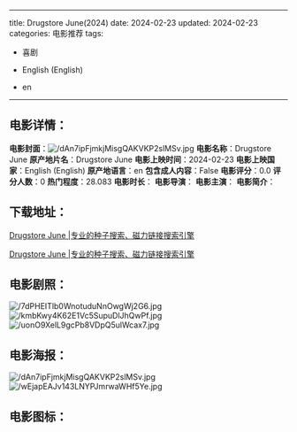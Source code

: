 
---
title: Drugstore June(2024)
date: 2024-02-23
updated: 2024-02-23
categories: 电影推荐
tags:
- 喜剧

- English (English)
- en
---


> 

## **电影详情**：

**电影封面**：<img src="https://image.tmdb.org/t/p/w200/dAn7ipFjmkjMisgQAKVKP2slMSv.jpg" alt="/dAn7ipFjmkjMisgQAKVKP2slMSv.jpg" title="/dAn7ipFjmkjMisgQAKVKP2slMSv.jpg">
**电影名称**：Drugstore June
**原产地片名**：Drugstore June
**电影上映时间**：2024-02-23
**电影上映国家**：English (English)
**原产地语言**：en
**包含成人内容**：False
**电影评分**：0.0
**评分人数**：0
**热门程度**：28.083
**电影时长**：
**电影导演**：
**电影主演**：
**电影简介**：

## **下载地址**：
[Drugstore June |专业的种子搜索、磁力链接搜索引擎](https://movie.amd794.com:2083/?search=Drugstore%20June&ordering=&mode=match_phrase&page_size=10&page=1)

[Drugstore June |专业的种子搜索、磁力链接搜索引擎](https://movie.amd794.com:2083/?search=Drugstore%20June&ordering=&mode=match_phrase&page_size=10&page=1)
 

## **电影剧照**：
<img src="https://image.tmdb.org/t/p/original/7dPHEITlb0WnotuduNnOwgWj2G6.jpg" alt="/7dPHEITlb0WnotuduNnOwgWj2G6.jpg" title="/7dPHEITlb0WnotuduNnOwgWj2G6.jpg"><img src="https://image.tmdb.org/t/p/original/kmbKwy4K62E1Vc5SupuDlJhQwPf.jpg" alt="/kmbKwy4K62E1Vc5SupuDlJhQwPf.jpg" title="/kmbKwy4K62E1Vc5SupuDlJhQwPf.jpg"><img src="https://image.tmdb.org/t/p/original/uonO9XelL9gcPb8VDpQ5ulWcax7.jpg" alt="/uonO9XelL9gcPb8VDpQ5ulWcax7.jpg" title="/uonO9XelL9gcPb8VDpQ5ulWcax7.jpg">

## **电影海报**：
<img src="https://image.tmdb.org/t/p/original/dAn7ipFjmkjMisgQAKVKP2slMSv.jpg" alt="/dAn7ipFjmkjMisgQAKVKP2slMSv.jpg" title="/dAn7ipFjmkjMisgQAKVKP2slMSv.jpg"><img src="https://image.tmdb.org/t/p/original/wEjapEAJv143LNYPJmrwaWHf5Ye.jpg" alt="/wEjapEAJv143LNYPJmrwaWHf5Ye.jpg" title="/wEjapEAJv143LNYPJmrwaWHf5Ye.jpg">

## **电影图标**：

